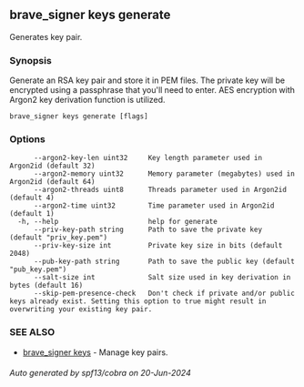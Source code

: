 ## brave_signer keys generate

Generates key pair.

### Synopsis

Generate an RSA key pair and store it in PEM files. The private key will be encrypted using a passphrase that you'll need to enter. AES encryption with Argon2 key derivation function is utilized.

```
brave_signer keys generate [flags]
```

### Options

```
      --argon2-key-len uint32     Key length parameter used in Argon2id (default 32)
      --argon2-memory uint32      Memory parameter (megabytes) used in Argon2id (default 64)
      --argon2-threads uint8      Threads parameter used in Argon2id (default 4)
      --argon2-time uint32        Time parameter used in Argon2id (default 1)
  -h, --help                      help for generate
      --priv-key-path string      Path to save the private key (default "priv_key.pem")
      --priv-key-size int         Private key size in bits (default 2048)
      --pub-key-path string       Path to save the public key (default "pub_key.pem")
      --salt-size int             Salt size used in key derivation in bytes (default 16)
      --skip-pem-presence-check   Don't check if private and/or public keys already exist. Setting this option to true might result in overwriting your existing key pair.
```

### SEE ALSO

* [brave_signer keys](brave_signer_keys.md)	 - Manage key pairs.

###### Auto generated by spf13/cobra on 20-Jun-2024
